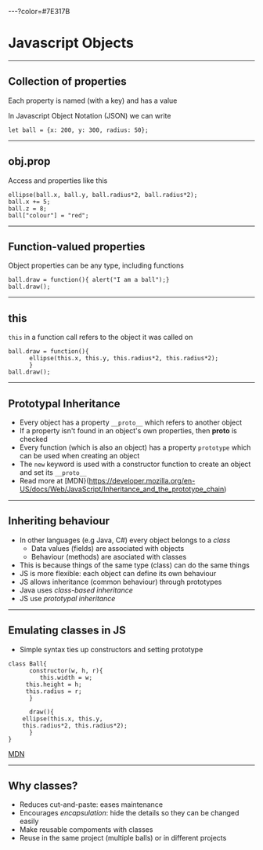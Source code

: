 ---?color=#7E317B

# Javascript Objects

---

## Collection of properties

Each property is named (with a key) and has a value

In Javascript Object Notation (JSON) we can write

```
let ball = {x: 200, y: 300, radius: 50};
```

---

## obj.prop

Access and properties like this

```
ellipse(ball.x, ball.y, ball.radius*2, ball.radius*2);
ball.x += 5;
ball.z = 8;
ball["colour"] = "red";

```

---

## Function-valued properties

Object properties can be any type, including functions

```
ball.draw = function(){ alert("I am a ball");}
ball.draw();
```

---

## this

`this` in a function call refers to the object it was called on

```
ball.draw = function(){
	  ellipse(this.x, this.y, this.radius*2, this.radius*2);
	  }
ball.draw();

```

---

## Prototypal Inheritance

- Every object has a property `__proto__` which refers to another object
- If a property isn't found in an object's own properties, then __proto__ is checked
- Every function (which is also an object) has a property `prototype` which can be used when creating an object
- The `new` keyword is used with a constructor function to create an object and set its `__proto__`
- Read more at [MDN}(https://developer.mozilla.org/en-US/docs/Web/JavaScript/Inheritance_and_the_prototype_chain)

---

## Inheriting behaviour

- In other languages (e.g Java, C#) every object belongs to a *class*
    - Data values (fields) are associated with objects
    - Behaviour (methods) are asociated with classes
- This is because things of the same type (class) can do the same things
- JS is more flexible: each object can define its own behaviour
- JS allows inheritance (common behaviour) through prototypes
- Java uses *class-based inheritance*
- JS use *prototypal inheritance*

---

## Emulating classes in JS

- Simple syntax ties up constructors and setting prototype
```
class Ball{
      constructor(w, h, r){
         this.width = w;
	 this.height = h;
	 this.radius = r;
      }

      draw(){
	ellipse(this.x, this.y,
	this.radius*2, this.radius*2);
      }
}

```

[MDN](https://developer.mozilla.org/en-US/docs/Web/JavaScript/Reference/Classes)

---

## Why classes?

- Reduces cut-and-paste: eases maintenance
- Encourages *encapsulation*: hide the details so they can be changed easily
- Make reusable compoments with classes
- Reuse in the same project (multiple balls) or in different projects